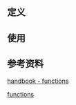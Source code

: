 ## 定义

## 使用

## 参考资料

[handbook - functions](https://www.typescriptlang.org/docs/handbook/functions.html)

[functions](https://basarat.gitbook.io/typescript/type-system/functions)
